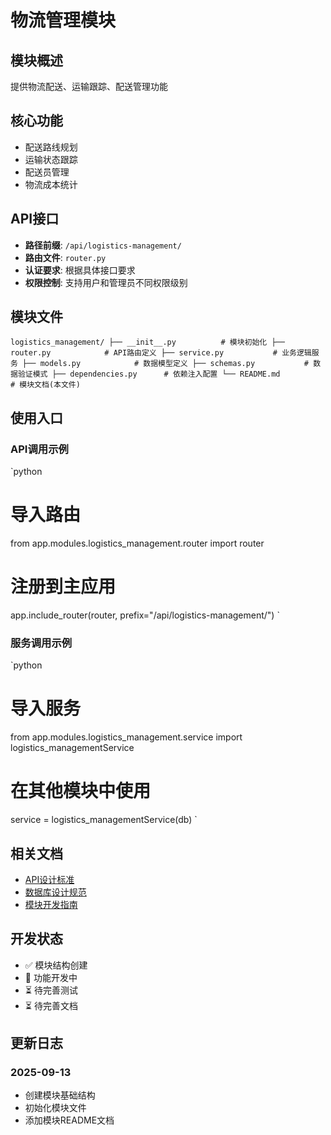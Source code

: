 # 物流管理模块

## 模块概述

提供物流配送、运输跟踪、配送管理功能

## 核心功能

- 配送路线规划
- 运输状态跟踪
- 配送员管理
- 物流成本统计

## API接口

- **路径前缀**: `/api/logistics-management/`
- **路由文件**: `router.py`
- **认证要求**: 根据具体接口要求
- **权限控制**: 支持用户和管理员不同权限级别

## 模块文件

`
logistics_management/
├── __init__.py          # 模块初始化
├── router.py            # API路由定义
├── service.py           # 业务逻辑服务
├── models.py            # 数据模型定义
├── schemas.py           # 数据验证模式
├── dependencies.py      # 依赖注入配置
└── README.md           # 模块文档(本文件)
`

## 使用入口

### API调用示例

`python
# 导入路由
from app.modules.logistics_management.router import router

# 注册到主应用
app.include_router(router, prefix="/api/logistics-management/")
`

### 服务调用示例

`python
# 导入服务
from app.modules.logistics_management.service import logistics_managementService

# 在其他模块中使用
service = logistics_managementService(db)
`

## 相关文档

- [API设计标准](../../../docs/standards/api-standards.md)
- [数据库设计规范](../../../docs/standards/database-standards.md)
- [模块开发指南](../../../docs/development/module-development-guide.md)

## 开发状态

- ✅ 模块结构创建
- 🔄 功能开发中
- ⏳ 待完善测试
- ⏳ 待完善文档

## 更新日志

### 2025-09-13
- 创建模块基础结构
- 初始化模块文件
- 添加模块README文档
